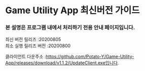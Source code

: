 # Game Utility App 최신버전 가이드
### 본 설명은 프로그램 내에서 처리하기 전용 안내 페이지입니다.

최신 버전 릴리즈 :20200805<br>
최소 실행 릴리즈 버전 :20200800<br>

클라이언트 다운주소 :https://github.com/Potato-Y/Game-Utility-App/releases/download/v1.1.2/UpdateClient.exe입니다.
